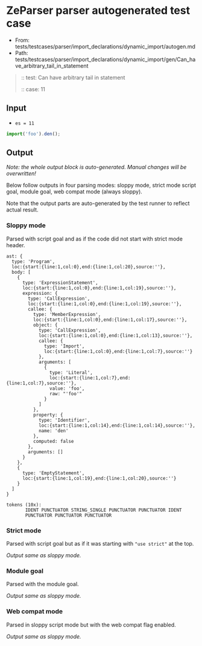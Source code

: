 # ZeParser parser autogenerated test case

- From: tests/testcases/parser/import_declarations/dynamic_import/autogen.md
- Path: tests/testcases/parser/import_declarations/dynamic_import/gen/Can_have_arbitrary_tail_in_statement

> :: test: Can have arbitrary tail in statement
>
> :: case: 11

## Input

- `es = 11`

`````js
import('foo').den();
`````

## Output

_Note: the whole output block is auto-generated. Manual changes will be overwritten!_

Below follow outputs in four parsing modes: sloppy mode, strict mode script goal, module goal, web compat mode (always sloppy).

Note that the output parts are auto-generated by the test runner to reflect actual result.

### Sloppy mode

Parsed with script goal and as if the code did not start with strict mode header.

`````
ast: {
  type: 'Program',
  loc:{start:{line:1,col:0},end:{line:1,col:20},source:''},
  body: [
    {
      type: 'ExpressionStatement',
      loc:{start:{line:1,col:0},end:{line:1,col:19},source:''},
      expression: {
        type: 'CallExpression',
        loc:{start:{line:1,col:0},end:{line:1,col:19},source:''},
        callee: {
          type: 'MemberExpression',
          loc:{start:{line:1,col:0},end:{line:1,col:17},source:''},
          object: {
            type: 'CallExpression',
            loc:{start:{line:1,col:0},end:{line:1,col:13},source:''},
            callee: {
              type: 'Import',
              loc:{start:{line:1,col:0},end:{line:1,col:7},source:''}
            },
            arguments: [
              {
                type: 'Literal',
                loc:{start:{line:1,col:7},end:{line:1,col:7},source:''},
                value: 'foo',
                raw: "'foo'"
              }
            ]
          },
          property: {
            type: 'Identifier',
            loc:{start:{line:1,col:14},end:{line:1,col:14},source:''},
            name: 'den'
          },
          computed: false
        },
        arguments: []
      }
    },
    {
      type: 'EmptyStatement',
      loc:{start:{line:1,col:19},end:{line:1,col:20},source:''}
    }
  ]
}

tokens (10x):
       IDENT PUNCTUATOR STRING_SINGLE PUNCTUATOR PUNCTUATOR IDENT
       PUNCTUATOR PUNCTUATOR PUNCTUATOR
`````

### Strict mode

Parsed with script goal but as if it was starting with `"use strict"` at the top.

_Output same as sloppy mode._

### Module goal

Parsed with the module goal.

_Output same as sloppy mode._

### Web compat mode

Parsed in sloppy script mode but with the web compat flag enabled.

_Output same as sloppy mode._
